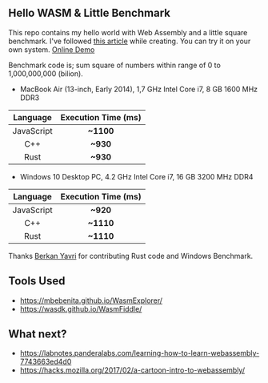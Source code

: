 ## Hello WASM & Little Benchmark
This repo contains my hello world with Web Assembly and a little square benchmark. I've followed [this article](https://medium.freecodecamp.org/get-started-with-webassembly-using-only-14-lines-of-javascript-b37b6aaca1e4) while creating. You can try it on your own system. [Online Demo](http://ramesaliyev.com/webassembly-square-benchmark/)

Benchmark code is; sum square of numbers within range of 0 to 1,000,000,000 (bilion).

- MacBook Air (13-inch, Early 2014), 1,7 GHz Intel Core i7, 8 GB 1600 MHz DDR3

|Language|Execution Time (ms)|
|:------:|:------------:|
|JavaScript|**~1100**|
|C++|**~930**|
|Rust|**~930**|

- Windows 10 Desktop PC, 4.2 GHz Intel Core i7, 16 GB 3200 MHz DDR4

|Language|Execution Time (ms)|
|:------:|:------------:|
|JavaScript|**~920**|
|C++|**~1110**|
|Rust|**~1110**|

Thanks [Berkan Yavri](https://github.com/yavrib) for contributing Rust code and Windows Benchmark.

## Tools Used
- https://mbebenita.github.io/WasmExplorer/
- https://wasdk.github.io/WasmFiddle/

## What next?
- https://labnotes.panderalabs.com/learning-how-to-learn-webassembly-7743663ed4d0
- https://hacks.mozilla.org/2017/02/a-cartoon-intro-to-webassembly/
